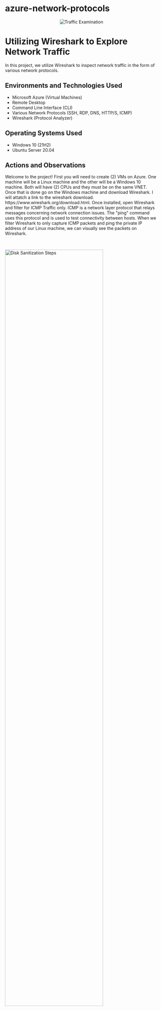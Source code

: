 # azure-network-protocols
<p align="center">
<img src="https://i.imgur.com/Ua7udoS.png" alt="Traffic Examination"/>
</p>

<h1>Utilizing Wireshark to Explore Network Traffic</h1>
In this project, we utilize Wireshark to inspect network traffic in the form of various network protocols. <br />




<h2>Environments and Technologies Used</h2>

- Microsoft Azure (Virtual Machines)
- Remote Desktop
- Command Line Interface (CLI)
- Various Network Protocols (SSH, RDP, DNS, HTTP/S, ICMP)
- Wireshark (Protocol Analyzer)

<h2>Operating Systems Used </h2>

- Windows 10 (21H2)
- Ubuntu Server 20.04

<h2>Actions and Observations</h2>

<p>
</p>
<p>
Welcome to the project! First you will need to create (2) VMs on Azure. One machine will be a Linux machine and the other will be a Windows 10 machine. Both will have (2) CPUs and they must be on the same VNET. Once that is done go on the Windows machine and download Wireshark. I will attatch a link to the wireshark download. https://www.wireshark.org/download.html. Once installed, open Wireshark and filter for ICMP Traffic only. ICMP is a network layer protocol that relays messages concerning network connection issues. The "ping" command uses this protocol and is used to test connectivity between hosts. When we filter Wireshark to only capture ICMP packets and ping the private IP address of our Linux machine, we can visually see the packets on Wireshark. 
</p>
<br />
<p>
<img src="https://i.imgur.com/IIUShxp.png" height="80%" width="80%" alt="Disk Sanitization Steps"/>
</p>
<p>
We can inspect each individual packet and see the actual data that is being sent in each ping, as demonstrated in the picture below.
</p>
<br />
<p>
<img src="https://i.imgur.com/GLxSIG3.png" height="80%" width="80%" alt="Disk Sanitization Steps"/>
</p>
<p>
Next, we will perpetually ping the Linux machine with the command 'ping -t'. This will continually ping the machine until we decide to stop it. While the Windows machine is pinging the Linux machine we will go to the Linux machine and block inbound ICMP traffic on it's firewall. Once we do that we will stop receiving echo replies from the Linux machine. We will block ICMP by creating a new Network Security Group on the Linux machine that will be set to block ICMP. We can then re-allow the traffic by allowing ICMP in the NSG.
</p>
<br />
<img src="https://i.imgur.com/5vXO75R.png" height="80%" width="80%" alt="Disk Sanitization Steps"/>
</p>
<img src="https://i.imgur.com/Asl80tN.png" height="80%" width="80%" alt="Disk Sanitization Steps"/>
<p>
Next we will use our Windows machine to SSH into the Linux machine. SSH will give us access to the machine's CLI. We will also set the Wireshark filter to capture SSH packets only. When we SSH into the Linux machine with the command "ssh labuser@10.0.0.5" (private IP address) we can see that Wireshark starts to immediately capture SSH packets, as shown in the picture below.
</p>
<br />
<img src="https://i.imgur.com/zteR41r.png" height="80%" width="80%" alt="Disk Sanitization Steps"/>
</p>
<p>
Now we will use Wireshark to filter for the Dynamic Host Configuration Protocol (DHCP), which operates on UDP ports 67 and 68. It is used to assign IP addresses to client machines. We will request a new IP address with the command "ipconfig /renew". You can see this traffic pictured below. 
</p>
<br />
<img src="https://i.imgur.com/vU8fpQf.png" height="80%" width="80%" alt="Disk Sanitization Steps"/>
</p>
<p>
Now we'll analyze DNS (Domain Name Server) traffic by filtering it on Wireshark the same way. We will initiate DNS traffic by typing in the command "nslookup www.google.com." This command essentially asks our DNS server what is google's IP address. DNS traffic utilizes port number 53. 
</p>
<br />
<img src="https://i.imgur.com/VMcwmsO.png" height="80%" width="80%" alt="Disk Sanitization Steps"/>
</p>
<p>
Lastly we will filter for RDP (Remote Desktop Protocol) traffic, which operates on port 3389. This one should be apparent since we are using Remote Desktop Protocol to connect from our desktop to our Virtual Machines in Azure. 
</p>
<br />
<img src="https://i.imgur.com/VxXGv6X.png" height="80%" width="80%" alt="Disk Sanitization Steps"/>
</p>
<p>
